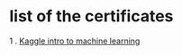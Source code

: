 # list of the certificates
1 . [Kaggle intro to machine learning](Rifat%20Masud%20-%20Intro%20to%20Machine%20Learning.png)
